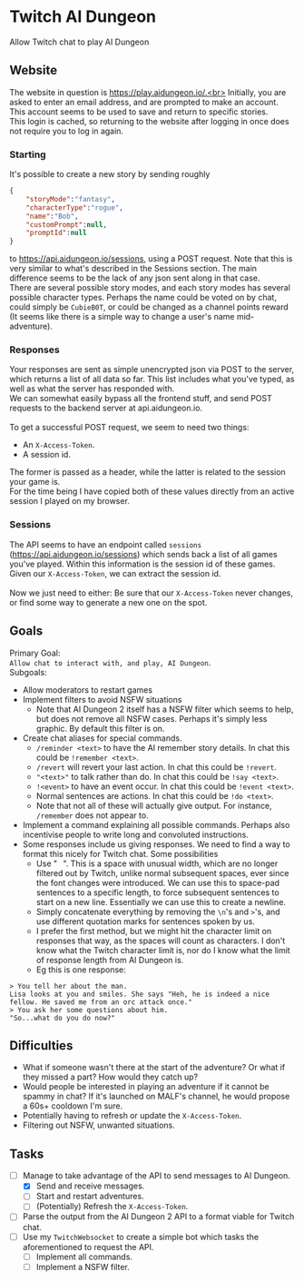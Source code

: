 
# Twitch AI Dungeon 

Allow Twitch chat to play AI Dungeon

## Website

The website in question is https://play.aidungeon.io/.<br>
Initially, you are asked to enter an email address, and are prompted to make an account. This account seems to be used to save and return to specific stories.<br>
This login is cached, so returning to the website after logging in once does not require you to log in again.<br>

### Starting
It's possible to create a new story by sending roughly<br>
```json
{
    "storyMode":"fantasy",
    "characterType":"rogue",
    "name":"Bob",
    "customPrompt":null,
    "promptId":null
}
```

to https://api.aidungeon.io/sessions, using a POST request. Note that this is very similar to what's described in the Sessions section. The main difference seems to be the lack of any json sent along in that case.<br>
There are several possible story modes, and each story modes has several possible character types. Perhaps the name could be voted on by chat, could simply be `CubieB0T`, or could be changed as a channel points reward (It seems like there is a simple way to change a user's name mid-adventure).

### Responses
Your responses are sent as simple unencrypted json via POST to the server, which returns a list of all data so far. This list includes what you've typed, as well as what the server has responded with.<br>
We can somewhat easily bypass all the frontend stuff, and send POST requests to the backend server at api.aidungeon.io.<br>
<br>
To get a successful POST request, we seem to need two things:
* An `X-Access-Token`.
* A session id.

The former is passed as a header, while the latter is related to the session your game is.<br>
For the time being I have copied both of these values directly from an active session I played on my browser.<br>

### Sessions
The API seems to have an endpoint called `sessions` (https://api.aidungeon.io/sessions) which sends back a list of all games you've played. Within this information is the session id of these games. <br>
Given our `X-Access-Token`, we can extract the session id.<br>
<br>
Now we just need to either: Be sure that our `X-Access-Token` never changes, or find some way to generate a new one on the spot.

## Goals
Primary Goal:<br>
`Allow chat to interact with, and play, AI Dungeon`.<br>
Subgoals: 
* Allow moderators to restart games
* Implement filters to avoid NSFW situations
  * Note that AI Dungeon 2 itself has a NSFW filter which seems to help, but does not remove all NSFW cases. Perhaps it's simply less graphic. By default this filter is on.
* Create chat aliases for special commands. 
  * `/reminder <text>` to have the AI remember story details. In chat this could be `!remember <text>`.
  * `/revert` will revert your last action. In chat this could be `!revert`.
  * `"<text>"` to talk rather than do. In chat this could be `!say <text>`.
  * `!<event>` to have an event occur. In chat this could be `!event <text>`.
  * Normal sentences are actions. In chat this could be `!do <text>`.
  * Note that not all of these will actually give output. For instance, `/remember` does not appear to.
* Implement a command explaining all possible commands. Perhaps also incentivise people to write long and convoluted instructions.
* Some responses include us giving responses. We need to find a way to format this nicely for Twitch chat. Some possibilities
  * Use "⠀". This is a space with unusual width, which are no longer filtered out by Twitch, unlike normal subsequent spaces, ever since the font changes were introduced. We can use this to space-pad sentences to a specific length, to force subsequent sentences to start on a new line. Essentially we can use this to create a newline.
  * Simply concatenate everything by removing the `\n`'s and `>`'s, and use different quotation marks for sentences spoken by us.
  * I prefer the first method, but we might hit the character limit on responses that way, as the spaces will count as characters. I don't know what the Twitch character limit is, nor do I know what the limit of response length from AI Dungeon is.
  * Eg this is one response:
```
> You tell her about the man.
Lisa looks at you and smiles. She says "Heh, he is indeed a nice fellow. He saved me from an orc attack once."
> You ask her some questions about him.
"So...what do you do now?"
```

## Difficulties
* What if someone wasn't there at the start of the adventure? Or what if they missed a part? How would they catch up? 
* Would people be interested in playing an adventure if it cannot be spammy in chat? If it's launched on MALF's channel, he would propose a 60s+ cooldown I'm sure. 
* Potentially having to refresh or update the `X-Access-Token`. 
* Filtering out NSFW, unwanted situations.

## Tasks

- [ ] Manage to take advantage of the API to send messages to AI Dungeon.
  - [x] Send and receive messages.
  - [ ] Start and restart adventures.
  - [ ] (Potentially) Refresh the `X-Access-Token`.
- [ ] Parse the output from the AI Dungeon 2 API to a format viable for Twitch chat.
- [ ] Use my `TwitchWebsocket` to create a simple bot which tasks the aforementioned to request the API.
  - [ ] Implement all commands.
  - [ ] Implement a NSFW filter.
